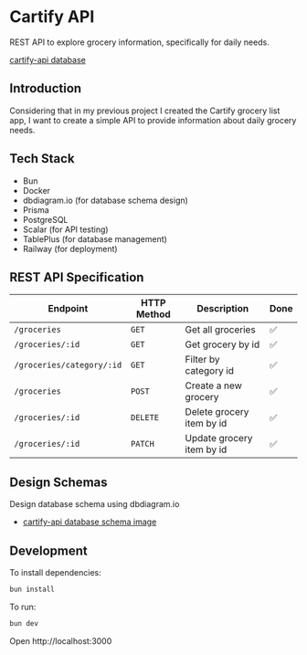 # Cartify API

REST API to explore grocery information, specifically for daily needs.

[cartify-api database](https://cartify-api.salasa.id)

## Introduction

Considering that in my previous project I created the Cartify grocery list app, I want to create a simple API to provide information about daily grocery needs.

## Tech Stack

- Bun
- Docker
- dbdiagram.io (for database schema design)
- Prisma
- PostgreSQL
- Scalar (for API testing)
- TablePlus (for database management)
- Railway (for deployment)

## REST API Specification

| Endpoint                  | HTTP Method | Description               | Done |
| ------------------------- | ----------- | ------------------------- | ---- |
| `/groceries`              | `GET`       | Get all groceries         | ✅   |
| `/groceries/:id`          | `GET`       | Get grocery by id         | ✅   |
| `/groceries/category/:id` | `GET`       | Filter by category id     | ✅   |
| `/groceries`              | `POST`      | Create a new grocery      | ✅   |
| `/groceries/:id`          | `DELETE`    | Delete grocery item by id | ✅   |
| `/groceries/:id`          | `PATCH`     | Update grocery item by id | ✅   |

## Design Schemas

Design database schema using dbdiagram.io

- [cartify-api database schema image](./public/cartify-api-database-schema.png)

## Development

To install dependencies:

```sh
bun install
```

To run:

```sh
bun dev
```

Open http://localhost:3000
